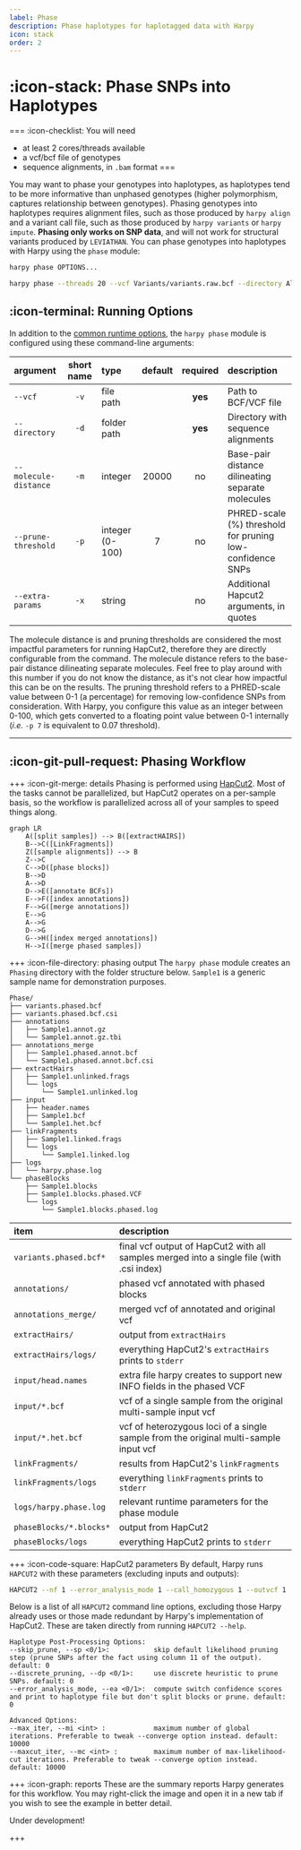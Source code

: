 ```yaml
---
label: Phase
description: Phase haplotypes for haplotagged data with Harpy
icon: stack
order: 2
---
```


# :icon-stack: Phase SNPs into Haplotypes

===  :icon-checklist: You will need
- at least 2 cores/threads available
- a vcf/bcf file of genotypes
- sequence alignments, in `.bam` format
===

You may want to phase your genotypes into haplotypes, as haplotypes tend to be more informative
than unphased genotypes (higher polymorphism, captures relationship between genotypes). Phasing
genotypes into haplotypes requires alignment files, such as those produced by `harpy align` and
a variant call file, such as those produced by `harpy variants` or `harpy impute`. **Phasing only
works on SNP data**, and will not work for structural variants produced by `LEVIATHAN`. You can 
phase genotypes into haplotypes with Harpy using the `phase` module:

```bash usage
harpy phase OPTIONS... 
```
```bash example
harpy phase --threads 20 --vcf Variants/variants.raw.bcf --directory Align/ema 
```


## :icon-terminal: Running Options
In addition to the [common runtime options](../commonoptions.md), the `harpy phase` module is configured using these command-line arguments:

| argument              | short name | type            | default | required | description                                               |
|:----------------------|:----------:|:----------------|:-------:|:--------:|:----------------------------------------------------------|
| `--vcf`               |    `-v`    | file path       |         | **yes**  | Path to BCF/VCF file                                      |
| `--directory`         |    `-d`    | folder path     |         | **yes**  | Directory with sequence alignments                        |
| `--molecule-distance` |    `-m`    | integer         |  20000  |    no    | Base-pair distance dilineating separate molecules         |
| `--prune-threshold`   |    `-p`    | integer (0-100) |    7    |    no    | PHRED-scale (%) threshold for pruning low-confidence SNPs |
| `--extra-params`      |    `-x`    | string          |         |    no    | Additional Hapcut2 arguments, in quotes                   |

The molecule distance is and pruning thresholds are considered the most impactful parameters
for running HapCut2, therefore they are directly configurable from the command. The molecule distance
refers to the base-pair distance dilineating separate molecules. Feel free to play around with this number 
if you do not know the distance, as it's not clear how impactful this can be on the results. The pruning 
threshold refers to a PHRED-scale value between 0-1 (a percentage) for removing low-confidence SNPs from consideration. 
With Harpy, you configure this value as an integer between 0-100, which gets converted to a floating point
value between 0-1 internally (_i.e._ `-p 7` is equivalent to 0.07 threshold).

---
## :icon-git-pull-request: Phasing Workflow
+++ :icon-git-merge: details
Phasing is performed using [HapCut2](https://github.com/vibansal/HapCUT2). Most of the tasks cannot
be parallelized, but HapCut2 operates on a per-sample basis, so the workflow is parallelized
across all of your samples to speed things along.

```mermaid
graph LR
    A([split samples]) --> B([extractHAIRS])
    B-->C([LinkFragments])
    Z([sample alignments]) --> B
    Z-->C
    C-->D([phase blocks])
    B-->D
    A-->D
    D-->E([annotate BCFs])
    E-->F([index annotations])
    F-->G([merge annotations])
    E-->G
    A-->G
    D-->G
    G-->H([index merged annotations])
    H-->I([merge phased samples])
```

+++ :icon-file-directory: phasing output
The `harpy phase` module creates an `Phasing` directory with the folder structure below. `Sample1` is a generic sample name for demonstration purposes.

```
Phase/
├── variants.phased.bcf
├── variants.phased.bcf.csi
├── annotations
│   ├── Sample1.annot.gz
│   └── Sample1.annot.gz.tbi
├── annotations_merge
│   ├── Sample1.phased.annot.bcf
│   └── Sample1.phased.annot.bcf.csi
├── extractHairs
│   ├── Sample1.unlinked.frags
│   └── logs
│       └── Sample1.unlinked.log
├── input
│   ├── header.names
│   ├── Sample1.bcf
│   └── Sample1.het.bcf
├── linkFragments
│   ├── Sample1.linked.frags
│   └── logs
│       └── Sample1.linked.log
├── logs
│   └── harpy.phase.log
└── phaseBlocks
    ├── Sample1.blocks
    ├── Sample1.blocks.phased.VCF
    └── logs
        └── Sample1.blocks.phased.log

```

| item | description |
|:---|:---|
| `variants.phased.bcf*` | final vcf output of HapCut2 with all samples merged into a single file (with .csi index) |
| `annotations/` | phased vcf annotated with phased blocks |
| `annotations_merge/` | merged vcf of annotated and original vcf |
| `extractHairs/` | output from `extractHairs` |
| `extractHairs/logs/` | everything HapCut2's `extractHairs` prints to `stderr` |
| `input/head.names` | extra file harpy creates to support new INFO fields in the phased VCF |
| `input/*.bcf` | vcf of a single sample from the original multi-sample input vcf |
| `input/*.het.bcf` | vcf of heterozygous loci of a single sample from the original multi-sample input vcf |
| `linkFragments/` | results from HapCut2's `linkFragments` |
| `linkFragments/logs` | everything `linkFragments` prints to `stderr` |
| `logs/harpy.phase.log` | relevant runtime parameters for the phase module |
| `phaseBlocks/*.blocks*` | output from HapCut2 |
| `phaseBlocks/logs` | everything HapCut2 prints to `stderr` |

+++ :icon-code-square: HapCut2 parameters
By default, Harpy runs `HAPCUT2` with these parameters (excluding inputs and outputs):
```bash
HAPCUT2 --nf 1 --error_analysis_mode 1 --call_homozygous 1 --outvcf 1
```
Below is a list of all `HAPCUT2` command line options, excluding those Harpy already uses or those made redundant by Harpy's implementation of HapCut2.
These are taken directly from running `HAPCUT2 --help`.

``` hapcut2 arguments
Haplotype Post-Processing Options:
--skip_prune, --sp <0/1>:           skip default likelihood pruning step (prune SNPs after the fact using column 11 of the output). default: 0
--discrete_pruning, --dp <0/1>:     use discrete heuristic to prune SNPs. default: 0
--error_analysis_mode, --ea <0/1>:  compute switch confidence scores and print to haplotype file but don't split blocks or prune. default: 0

Advanced Options:
--max_iter, --mi <int> :            maximum number of global iterations. Preferable to tweak --converge option instead. default: 10000
--maxcut_iter, --mc <int> :         maximum number of max-likelihood-cut iterations. Preferable to tweak --converge option instead. default: 10000
```
+++ :icon-graph: reports
These are the summary reports Harpy generates for this workflow. You may right-click
the image and open it in a new tab if you wish to see the example in better detail.

Under development!

+++
